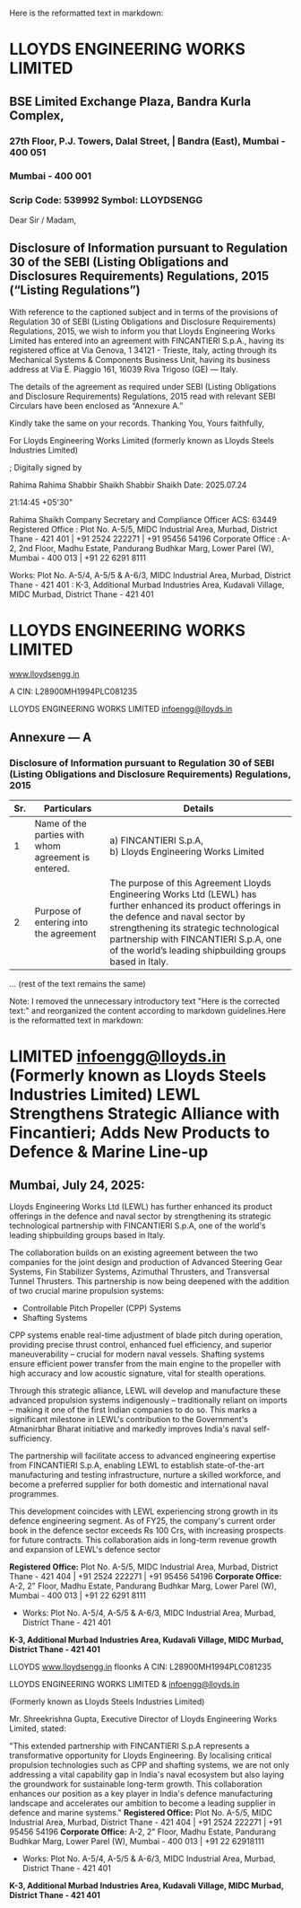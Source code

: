 Here is the reformatted text in markdown:

# LLOYDS ENGINEERING WORKS LIMITED
## BSE Limited Exchange Plaza, Bandra Kurla Complex,

### 27th Floor, P.J. Towers, Dalal Street, | Bandra (East), Mumbai - 400 051
### Mumbai - 400 001
### Scrip Code: 539992 Symbol: LLOYDSENGG

Dear Sir / Madam,

## Disclosure of Information pursuant to Regulation 30 of the SEBI (Listing Obligations and Disclosures Requirements) Regulations, 2015 (“Listing Regulations”)

With reference to the captioned subject and in terms of the provisions of Regulation 30 of SEBI (Listing Obligations and Disclosure Requirements) Regulations, 2015, we wish to inform you that Lloyds Engineering Works Limited has entered into an agreement with FINCANTIERI S.p.A., having its registered office at Via Genova, 1 34121 - Trieste, Italy, acting through its Mechanical Systems & Components Business Unit, having its business address at Via E. Piaggio 161, 16039 Riva Trigoso (GE) — Italy.

The details of the agreement as required under SEBI (Listing Obligations and Disclosure Requirements) Regulations, 2015 read with relevant SEBI Circulars have been enclosed as “Annexure A.”

Kindly take the same on your records.
Thanking You,
Yours faithfully,

For Lloyds Engineering Works Limited
(formerly known as Lloyds Steels Industries Limited)

; Digitally signed by

Rahima Rahima Shabbir Shaikh
Shabbir Shaikh Date: 2025.07.24

21:14:45 +05'30"

Rahima Shaikh
Company Secretary and Compliance Officer
ACS: 63449
Registered Office : Plot No. A-5/5, MIDC Industrial Area, Murbad, District Thane - 421 401 | +91 2524 222271 | +91 95456 54196
Corporate Office : A-2, 2nd Floor, Madhu Estate, Pandurang Budhkar Marg, Lower Parel (W), Mumbai - 400 013 | +91 22 6291 8111

Works: Plot No. A-5/4, A-5/5 & A-6/3, MIDC Industrial Area, Murbad, District Thane - 421 401
: K-3, Additional Murbad Industries Area, Kudavali Village, MIDC Murbad, District Thane - 421 401

# LLOYDS ENGINEERING WORKS LIMITED

www.lloydsengg.in

A CIN: L28900MH1994PLC081235

LLOYDS ENGINEERING WORKS LIMITED infoengg@lloyds.in

## Annexure — A

### Disclosure of Information pursuant to Regulation 30 of SEBI (Listing Obligations and Disclosure Requirements) Regulations, 2015

| Sr. | Particulars | Details |
| --- | --- | --- |
| 1 | Name of the parties with whom agreement is entered. | a) FINCANTIERI S.p.A, <br> b) Lloyds Engineering Works Limited |
| 2 | Purpose of entering into the agreement | The purpose of this Agreement Lloyds Engineering Works Ltd (LEWL) has further enhanced its product offerings in the defence and naval sector by strengthening its strategic technological partnership with FINCANTIERI S.p.A, one of the world’s leading shipbuilding groups based in Italy. |

... (rest of the text remains the same)

Note: I removed the unnecessary introductory text "Here is the corrected text:" and reorganized the content according to markdown guidelines.Here is the reformatted text in markdown:

# LIMITED infoengg@lloyds.in (Formerly known as Lloyds Steels Industries Limited) LEWL Strengthens Strategic Alliance with Fincantieri; Adds New Products to Defence & Marine Line-up

## Mumbai, July 24, 2025:

Lloyds Engineering Works Ltd (LEWL) has further enhanced its product offerings in the defence and naval sector by strengthening its strategic technological partnership with FINCANTIERI S.p.A, one of the world's leading shipbuilding groups based in Italy.

The collaboration builds on an existing agreement between the two companies for the joint design and production of Advanced Steering Gear Systems, Fin Stabilizer Systems, Azimuthal Thrusters, and Transversal Tunnel Thrusters. This partnership is now being deepened with the addition of two crucial marine propulsion systems:

* Controllable Pitch Propeller (CPP) Systems
* Shafting Systems

CPP systems enable real-time adjustment of blade pitch during operation, providing precise thrust control, enhanced fuel efficiency, and superior maneuverability – crucial for modern naval vessels. Shafting systems ensure efficient power transfer from the main engine to the propeller with high accuracy and low acoustic signature, vital for stealth operations.

Through this strategic alliance, LEWL will develop and manufacture these advanced propulsion systems indigenously – traditionally reliant on imports – making it one of the first Indian companies to do so. This marks a significant milestone in LEWL's contribution to the Government's Atmanirbhar Bharat initiative and markedly improves India's naval self-sufficiency.

The partnership will facilitate access to advanced engineering expertise from FINCANTIERI S.p.A, enabling LEWL to establish state-of-the-art manufacturing and testing infrastructure, nurture a skilled workforce, and become a preferred supplier for both domestic and international naval programmes.

This development coincides with LEWL experiencing strong growth in its defence engineering segment. As of FY25, the company's current order book in the defence sector exceeds Rs 100 Crs, with increasing prospects for future contracts. This collaboration aids in long-term revenue growth and expansion of LEWL's defence sector

**Registered Office:** Plot No. A-5/5, MIDC Industrial Area, Murbad, District Thane - 421 404 | +91 2524 222271 | +91 95456 54196
**Corporate Office:** A-2, 2" Floor, Madhu Estate, Pandurang Budhkar Marg, Lower Parel (W), Mumbai - 400 013 | +91 22 6291 8111
+ Works: Plot No. A-5/4, A-5/5 & A-6/3, MIDC Industrial Area, Murbad, District Thane - 421 401

**K-3, Additional Murbad Industries Area, Kudavali Village, MIDC Murbad, District Thane - 421 401**

LLOYDS www.lloydsengg.in
floonks A CIN: L28900MH1994PLC081235

LLOYDS ENGINEERING WORKS LIMITED & infoengg@lloyds.in

(Formerly known as Lloyds Steels Industries Limited)

Mr. Shreekrishna Gupta, Executive Director of Lloyds Engineering Works Limited, stated:

"This extended partnership with FINCANTIERI S.p.A represents a transformative opportunity for Lloyds Engineering. By localising critical propulsion technologies such as CPP and shafting systems, we are not only addressing a vital capability gap in India's naval ecosystem but also laying the groundwork for sustainable long-term growth. This collaboration enhances our position as a key player in India's defence manufacturing landscape and accelerates our ambition to become a leading supplier in defence and marine systems."
**Registered Office:** Plot No. A-5/5, MIDC Industrial Area, Murbad, District Thane - 421 404 | +91 2524 222271 | +91 95456 54196
**Corporate Office:** A-2, 2" Floor, Madhu Estate, Pandurang Budhkar Marg, Lower Parel (W), Mumbai - 400 013 | +91 22 62918111
+ Works: Plot No. A-5/4, A-5/5 & A-6/3, MIDC Industrial Area, Murbad, District Thane - 421 401

**K-3, Additional Murbad Industries Area, Kudavali Village, MIDC Murbad, District Thane - 421 401**
